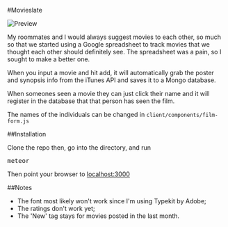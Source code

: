 #Movieslate

![Preview](http://i.imgur.com/Dla9nbg.jpg)

My roommates and I would always suggest movies to each other, so much so that we started using a Google spreadsheet to track movies that we thought each other should definitely see. The spreadsheet was a pain, so I sought to make a better one.

When you input a movie and hit add, it will automatically grab the poster and synopsis info from the iTunes API and saves it to a Mongo database.

When someones seen a movie they can just click their name and it will register in the database that that person has seen the film.

The names of the individuals can be changed in <code>client/components/film-form.js</code>

##Installation

Clone the repo then, go into the directory, and run <pre>meteor</pre>
Then point your browser to [localhost:3000](localhost:3000)

##Notes

 - The font most likely won't work since I'm using Typekit by Adobe;
 - The ratings don't work yet;
 - The 'New' tag stays for movies posted in the last month.